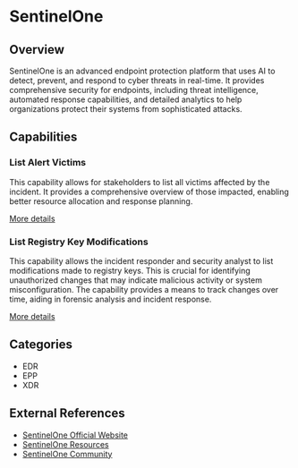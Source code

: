 # SentinelOne

## Overview

SentinelOne is an advanced endpoint protection platform that uses AI to detect, prevent, and respond to cyber threats in real-time. It provides comprehensive security for endpoints, including threat intelligence, automated response capabilities, and detailed analytics to help organizations protect their systems from sophisticated attacks.

## Capabilities

### List Alert Victims

This capability allows for stakeholders to list all victims affected by the incident. It provides a comprehensive overview of those impacted, enabling better resource allocation and response planning.

[More details](../capability/C2001.md)

### List Registry Key Modifications

This capability allows the incident responder and security analyst to list modifications made to registry keys. This is crucial for identifying unauthorized changes that may indicate malicious activity or system misconfiguration. The capability provides a means to track changes over time, aiding in forensic analysis and incident response.

[More details](../capability/C2501.md)


## Categories

- EDR
- EPP
- XDR

## External References

- [SentinelOne Official Website](https://www.sentinelone.com/)
- [SentinelOne Resources](https://www.sentinelone.com/resources/)
- [SentinelOne Community](https://community.sentinelone.com/s)